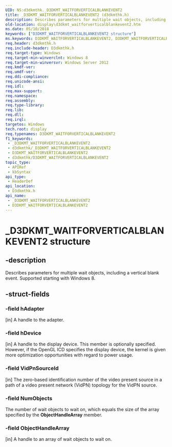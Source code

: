 ```yaml
---
UID: NS:d3dkmthk._D3DKMT_WAITFORVERTICALBLANKEVENT2
title: _D3DKMT_WAITFORVERTICALBLANKEVENT2 (d3dkmthk.h)
description: Describes parameters for multiple wait objects, including a vertical blank event. Supported starting with Windows 8.
old-location: display\d3dkmt_waitforverticalblankevent2.htm
ms.date: 05/10/2018
keywords: ["D3DKMT_WAITFORVERTICALBLANKEVENT2 structure"]
ms.keywords: D3DKMT_WAITFORVERTICALBLANKEVENT2, D3DKMT_WAITFORVERTICALBLANKEVENT2 structure [Display Devices], _D3DKMT_WAITFORVERTICALBLANKEVENT2, d3dkmthk/D3DKMT_WAITFORVERTICALBLANKEVENT2, display.d3dkmt_waitforverticalblankevent2
req.header: d3dkmthk.h
req.include-header: D3dkmthk.h
req.target-type: Windows
req.target-min-winverclnt: Windows 8
req.target-min-winversvr: Windows Server 2012
req.kmdf-ver: 
req.umdf-ver: 
req.ddi-compliance: 
req.unicode-ansi: 
req.idl: 
req.max-support: 
req.namespace: 
req.assembly: 
req.type-library: 
req.lib: 
req.dll: 
req.irql: 
targetos: Windows
tech.root: display
req.typenames: D3DKMT_WAITFORVERTICALBLANKEVENT2
f1_keywords:
 - _D3DKMT_WAITFORVERTICALBLANKEVENT2
 - d3dkmthk/_D3DKMT_WAITFORVERTICALBLANKEVENT2
 - D3DKMT_WAITFORVERTICALBLANKEVENT2
 - d3dkmthk/D3DKMT_WAITFORVERTICALBLANKEVENT2
topic_type:
 - APIRef
 - kbSyntax
api_type:
 - HeaderDef
api_location:
 - D3dkmthk.h
api_name:
 - _D3DKMT_WAITFORVERTICALBLANKEVENT2
 - D3DKMT_WAITFORVERTICALBLANKEVENT2
---
```


# _D3DKMT_WAITFORVERTICALBLANKEVENT2 structure


## -description

Describes parameters for multiple wait objects, including a vertical blank event. Supported starting with Windows 8.

## -struct-fields

### -field hAdapter

[in] A handle to the adapter.

### -field hDevice

[in] A handle to the display device. This member is optionally specified. However, if the OpenGL ICD specifies the display device, the kernel is given more optimization opportunities with regard to power usage.

### -field VidPnSourceId

[in] The zero-based identification number of the video present source in a path of a video present network (VidPN) topology for the VidPN source.

### -field NumObjects

The number of wait objects to wait on, which equals the size of the array specified by the <b>ObjectHandleArray</b> member.

### -field ObjectHandleArray

[in] A handle to an array of wait objects to wait on.

